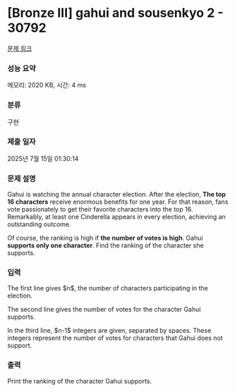 # [Bronze III] gahui and sousenkyo 2 - 30792 

[문제 링크](https://www.acmicpc.net/problem/30792) 

### 성능 요약

메모리: 2020 KB, 시간: 4 ms

### 분류

구현

### 제출 일자

2025년 7월 15일 01:30:14

### 문제 설명

<p>Gahui is watching the annual character election. After the election, <strong>The top 16 characters</strong> receive enormous benefits for one year. For that reason, fans vote passionately to get their favorite characters into the top 16. Remarkably, at least one Cinderella appears in every election, achieving an outstanding outcome.</p>

<p>Of course, the ranking is high if <strong>the number of votes is high</strong>. Gahui <strong>supports only one character</strong>. Find the ranking of the character she supports.</p>

### 입력 

 <p>The first line gives $n$, the number of characters participating in the election.</p>

<p>The second line gives the number of votes for the character Gahui supports.</p>

<p>In the third line, $n-1$ integers are given, separated by spaces. These integers represent the number of votes for characters that Gahui does not support.</p>

### 출력 

 <p>Print the ranking of the character Gahui supports. </p>

